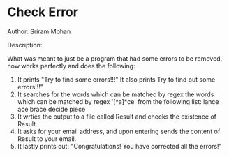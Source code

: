 # Check Error

Author: Sriram Mohan

Description:

What was meant to just be a program that had some errors to be removed, now works perfectly and does the following:
  1. It prints "Try to find some errors!!!"
     It also prints Try to find out some errors!!!"
  2. It searches for the words which can be matched by regex the words which can be matched by regex '[^a]\*ce' from the following list: 
     lance
     ace
     brace
     decide
     piece
  3. It wrties the output to a file called Result and checks the existence of Result.
  4. It asks for your email address, and upon entering sends the content of Result to your email.
  5. It lastly prints out: "Congratulations! You have corrected all the errors!"

